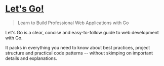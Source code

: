 # [Let's Go!](https://lets-go.alexedwards.net/)

> Learn to Build Professional Web Applications with Go

Let's Go is a clear, concise and easy-to-follow guide to web development with Go.

It packs in everything you need to know about best practices, project structure 
and practical code patterns -- without skimping on important details and explanations.